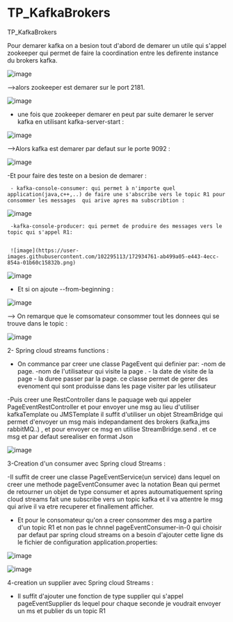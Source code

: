 # TP_KafkaBrokers
TP_KafkaBrokers


Pour demarer kafka on a besion tout d'abord de demarer un utile qui s'appel zookeeper qui permet de faire la coordination entre les defirente instance du brokers kafka.

![image](https://user-images.githubusercontent.com/102295113/172881882-da8948f5-41f5-412b-af43-7784dcfa5d41.png)

-->alors zookeeper est demarer sur le port 2181.

 ![image](https://user-images.githubusercontent.com/102295113/172882014-ab755cc6-1ad1-4fae-a7d2-cab2ce8736aa.png)
 
 - une fois que zookeeper demarer en peut par suite demarer le server kafka en utilisant kafka-server-start :
 
 ![image](https://user-images.githubusercontent.com/102295113/172883791-a69fddf6-3cea-4d4d-949a-27ff08a055ce.png)
 
 -->Alors kafka est demarer par defaut sur le porte 9092 :
 
 ![image](https://user-images.githubusercontent.com/102295113/172888547-c8c9401c-594a-4b7a-9206-00ff74a0b11b.png)

 -Et pour faire des teste on a besion de demarer :
 
     - kafka-console-consumer: qui permet à n'importe quel application(java,c++,..) de faire une s'abscribe vers le topic R1 pour consommer les messages  qui arive apres ma subscribtion :
     
![image](https://user-images.githubusercontent.com/102295113/172930702-202c3ddb-012b-44a6-9c69-ed7ff0891410.png)


      
     -kafka-console-producer: qui permet de produire des messages vers le topic qui s'appel R1:
     
     
     ![image](https://user-images.githubusercontent.com/102295113/172934761-ab499a05-e443-4ecc-854a-01b60c15832b.png)

    
![image](https://user-images.githubusercontent.com/102295113/172933966-a4f8e440-d218-4ac0-a106-36c928d0681b.png)

- Et si on ajoute --from-beginning :

![image](https://user-images.githubusercontent.com/102295113/172934489-91e3a338-57d9-4790-92bf-2f57c207ffde.png)

--> On remarque que le comsomateur consommer  tout les donnees qui se trouve dans le topic :

![image](https://user-images.githubusercontent.com/102295113/172934296-829c38b7-47d9-4b4d-8ea6-c1cd1890991f.png)

2- Spring cloud streams functions :

- On commance par creer une classe PageEvent qui definier par:
     -nom de page.
     -nom de l'utilisateur qui visite la page .
      - la date de visite de la page
      -  la duree passer par la page.
 ce classe permet de gerer des evenoment qui sont produisse dans les page visiter par les utilisateur
 
 -Puis creer une RestController dans le paquage web qui appeler PageEventRestController et pour envoyer une msg au lieu d'utiliser kafkaTemplate ou JMSTemplate il suffit d'utiliser un objet  StreamBridge qui permet d'envoyer un msg mais  indepandament des brokers (kafka,jms rabbitMQ..) , et pour envoyer ce msg en utilise StreamBridge.send . et ce msg et par defaut serealiser en format Json
 
![image](https://user-images.githubusercontent.com/102295113/172953780-1827de39-1e39-45a3-a9de-70015e14f757.png)

3-Creation d'un  consumer avec Spring cloud Streams :

-Il suffit de creer une classe PageEventService(un service) dans lequel on creer une methode pageEventConsumer avec la notation Bean qui permet de retourner un objet de type consumer et apres autoumatiquement spring cloud streams fait une subscribe vers un topic kafka et il va attentre le msg qui arive il va etre recuperer et finallement afficher.

- Et pour le consomateur qu'on a creer consommer des msg a partire d'un topic R1 et non pas le chnnel pageEventConsumer-in-0 qui choisir par defaut par spring cloud streams on a besoin d'ajouter cette ligne ds le fichier de configuration application.properties:

![image](https://user-images.githubusercontent.com/102295113/172955134-b8d6d6b7-49fb-49b1-9f18-b46c1e94bf9d.png)

![image](https://user-images.githubusercontent.com/102295113/172956236-74b95494-e3c0-422c-b8c7-d82e50e3dd81.png)
 
 4-creation un supplier avec Spring cloud Streams :
 - Il suffit d'ajouter une fonction de type supplier qui s'appel pageEventSupplier ds lequel pour chaque seconde je voudrait envoyer un ms et publier ds un topic R1




 





     
     
     


 

